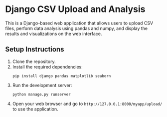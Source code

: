 # Django CSV Upload and Analysis

This is a Django-based web application that allows users to upload CSV files, perform data analysis using pandas and numpy, and display the results and visualizations on the web interface.

## Setup Instructions

1. Clone the repository.
2. Install the required dependencies:
    ```
    pip install django pandas matplotlib seaborn
    ```
3. Run the development server:
    ```
    python manage.py runserver
    ```
4. Open your web browser and go to `http://127.0.0.1:8000/myapp/upload/` to use the application.
